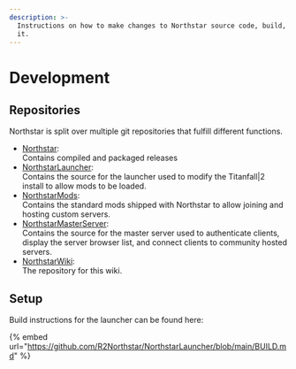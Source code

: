 ```yaml
---
description: >-
  Instructions on how to make changes to Northstar source code, build, and run
  it.
---
```


# Development

## Repositories

Northstar is split over multiple git repositories that fulfill different functions.

* [Northstar](development.md#repositories):\
  Contains compiled and packaged releases
* [NorthstarLauncher](https://github.com/R2Northstar/NorthstarLauncher):\
  Contains the source for the launcher used to modify the Titanfall|2 install to allow mods to be loaded.
* [NorthstarMods](https://github.com/R2Northstar/NorthstarMods):\
  Contains the standard mods shipped with Northstar to allow joining and hosting custom servers.
* [NorthstarMasterServer](https://github.com/R2Northstar/NorthstarMasterServer):\
  Contains the source for the master server used to authenticate clients, display the server browser list, and connect clients to community hosted servers.
* [NorthstarWiki](https://github.com/R2Northstar/NorthstarWiki):\
  The repository for this wiki.

## Setup

Build instructions for the launcher can be found here:

{% embed url="https://github.com/R2Northstar/NorthstarLauncher/blob/main/BUILD.md" %}
